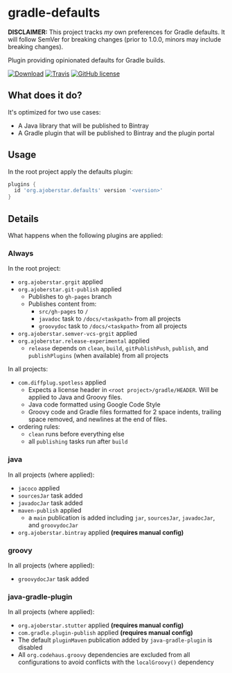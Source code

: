 # gradle-defaults

**DISCLAIMER:** This project tracks _my_ own preferences for Gradle defaults. It will follow SemVer for breaking changes (prior to 1.0.0, minors may include breaking changes).

Plugin providing opinionated defaults for Gradle builds.

[![Download](https://api.bintray.com/packages/ajoberstar/maven/gradle-defaults/images/download.svg)](https://bintray.com/ajoberstar/maven/gradle-defaults/_latestVersion)
[![Travis](https://img.shields.io/travis/ajoberstar/gradle-defaults.svg?style=flat-square)](https://travis-ci.org/ajoberstar/gradle-defaults)
[![GitHub license](https://img.shields.io/github/license/ajoberstar/gradle-defaults.svg?style=flat-square)](https://github.com/ajoberstar/gradle-defaults/blob/master/LICENSE)

## What does it do?

It's optimized for two use cases:

* A Java library that will be published to Bintray
* A Gradle plugin that will be published to Bintray and the plugin portal

## Usage

In the root project apply the defaults plugin:

```groovy
plugins {
  id 'org.ajoberstar.defaults' version '<version>'
}
```

## Details

What happens when the following plugins are applied:

### Always

In the root project:

- `org.ajoberstar.grgit` applied
- `org.ajoberstar.git-publish` applied
  - Publishes to `gh-pages` branch
  - Publishes content from:
    - `src/gh-pages` to `/`
    - `javadoc` task to `/docs/<taskpath>` from all projects
    - `groovydoc` task to `/docs/<taskpath>` from all projects
- `org.ajoberstar.semver-vcs-grgit` applied
- `org.ajoberstar.release-experimental` applied
  - `release` depends on `clean`, `build`, `gitPublishPush`, `publish`, and `publishPlugins` (when available) from all projects

In all projects:

- `com.diffplug.spotless` applied
  - Expects a license header in `<root project>/gradle/HEADER`. Will be applied to Java and Groovy files.
  - Java code formatted using Google Code Style
  - Groovy code and Gradle files formatted for 2 space indents, trailing space removed, and newlines at the end of files.
- ordering rules:
  - `clean` runs before everything else
  - all `publishing` tasks run after `build`

### java

In all projects (where applied):

- `jacoco` applied
- `sourcesJar` task added
- `javadocJar` task added
- `maven-publish` applied
  - a `main` publication is added including `jar`, `sourcesJar`, `javadocJar`, and `groovydocJar`
- `org.ajoberstar.bintray` applied **(requires manual config)**

### groovy

In all projects (where applied):

- `groovydocJar` task added

### java-gradle-plugin

In all projects (where applied):

- `org.ajoberstar.stutter` applied **(requires manual config)**
- `com.gradle.plugin-publish` applied **(requires manual config)**
- The default `pluginMaven` publication added by `java-gradle-plugin` is disabled
- All `org.codehaus.groovy` dependencies are excluded from all configurations to avoid conflicts with the `localGroovy()` dependency
